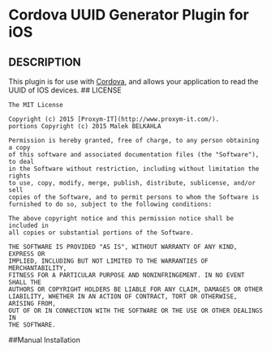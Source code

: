 # Cordova UUID Generator Plugin for iOS

## DESCRIPTION

This plugin is for use with [Cordova](http://incubator.apache.org/cordova/), and allows your application to read the UUID of IOS devices.
##<a name="license"></a> LICENSE

	The MIT License

	Copyright (c) 2015 [Proxym-IT](http://www.proxym-it.com/).
	portions Copyright (c) 2015 Malek BELKAHLA

	Permission is hereby granted, free of charge, to any person obtaining a copy
	of this software and associated documentation files (the "Software"), to deal
	in the Software without restriction, including without limitation the rights
	to use, copy, modify, merge, publish, distribute, sublicense, and/or sell
	copies of the Software, and to permit persons to whom the Software is
	furnished to do so, subject to the following conditions:

	The above copyright notice and this permission notice shall be included in
	all copies or substantial portions of the Software.

	THE SOFTWARE IS PROVIDED "AS IS", WITHOUT WARRANTY OF ANY KIND, EXPRESS OR
	IMPLIED, INCLUDING BUT NOT LIMITED TO THE WARRANTIES OF MERCHANTABILITY,
	FITNESS FOR A PARTICULAR PURPOSE AND NONINFRINGEMENT. IN NO EVENT SHALL THE
	AUTHORS OR COPYRIGHT HOLDERS BE LIABLE FOR ANY CLAIM, DAMAGES OR OTHER
	LIABILITY, WHETHER IN AN ACTION OF CONTRACT, TORT OR OTHERWISE, ARISING FROM,
	OUT OF OR IN CONNECTION WITH THE SOFTWARE OR THE USE OR OTHER DEALINGS IN
	THE SOFTWARE.




##<a name="manual_installation"></a>Manual Installation
